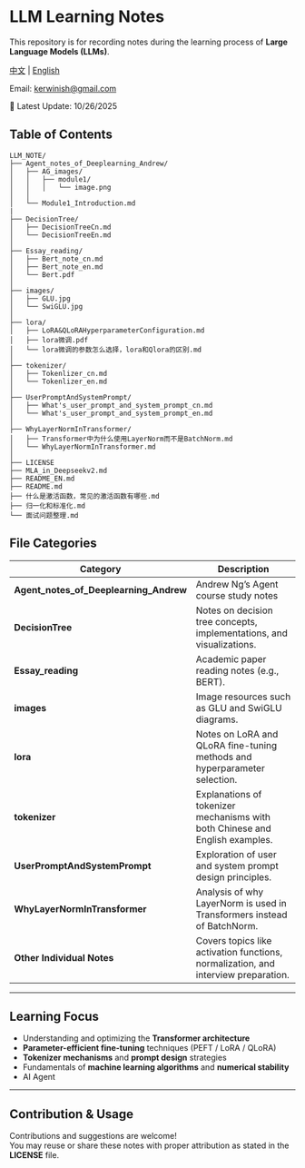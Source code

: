 # LLM Learning Notes

This repository is for recording notes during the learning process of **Large Language Models (LLMs)**.  

[中文](./README.md) | [English](./README_EN.md)

Email: kerwinish@gmail.com

🚩 Latest Update: 10/26/2025

## Table of Contents
```
LLM_NOTE/
├── Agent_notes_of_Deeplearning_Andrew/
│   ├── AG_images/
│   │   ├── module1/
│   │   │   └── image.png
│   │
│   └── Module1_Introduction.md
|
├── DecisionTree/
│   ├── DecisionTreeCn.md
│   └── DecisionTreeEn.md
│
├── Essay_reading/
│   ├── Bert_note_cn.md
│   ├── Bert_note_en.md
│   └── Bert.pdf
│
├── images/
│   ├── GLU.jpg
│   └── SwiGLU.jpg
│
├── lora/
│   ├── LoRA&QLoRAHyperparameterConfiguration.md
│   ├── lora微调.pdf
│   └── lora微调的参数怎么选择，lora和Qlora的区别.md
│
├── tokenizer/
│   ├── Tokenlizer_cn.md
│   └── Tokenlizer_en.md
│
├── UserPromptAndSystemPrompt/
│   ├── What's_user_prompt_and_system_prompt_cn.md
│   └── What's_user_prompt_and_system_prompt_en.md
│
├── WhyLayerNormInTransformer/
│   ├── Transformer中为什么使用LayerNorm而不是BatchNorm.md
│   └── WhyLayerNormInTransformer.md
│
├── LICENSE
├── MLA_in_Deepseekv2.md
├── README_EN.md
├── README.md
├── 什么是激活函数，常见的激活函数有哪些.md
├── 归一化和标准化.md
└── 面试问题整理.md
```

## File Categories

| Category | Description |
|-----------|--------------|
| **Agent_notes_of_Deeplearning_Andrew** | Andrew Ng’s Agent course study notes |
| **DecisionTree** | Notes on decision tree concepts, implementations, and visualizations. |
| **Essay_reading** | Academic paper reading notes (e.g., BERT). |
| **images** | Image resources such as GLU and SwiGLU diagrams. |
| **lora** | Notes on LoRA and QLoRA fine-tuning methods and hyperparameter selection. |
| **tokenizer** | Explanations of tokenizer mechanisms with both Chinese and English examples. |
| **UserPromptAndSystemPrompt** | Exploration of user and system prompt design principles. |
| **WhyLayerNormInTransformer** | Analysis of why LayerNorm is used in Transformers instead of BatchNorm. |
| **Other Individual Notes** | Covers topics like activation functions, normalization, and interview preparation. |

---

## Learning Focus
- Understanding and optimizing the **Transformer architecture**  
- **Parameter-efficient fine-tuning** techniques (PEFT / LoRA / QLoRA)  
- **Tokenizer mechanisms** and **prompt design** strategies  
- Fundamentals of **machine learning algorithms** and **numerical stability**
- AI Agent 

---

## Contribution & Usage
Contributions and suggestions are welcome!  
You may reuse or share these notes with proper attribution as stated in the **LICENSE** file.
